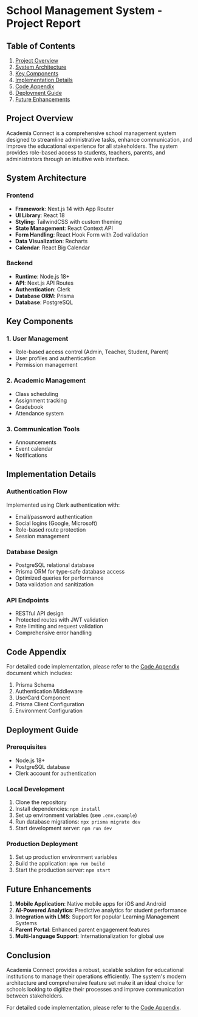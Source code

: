 # School Management System - Project Report

## Table of Contents
1. [Project Overview](#project-overview)
2. [System Architecture](#system-architecture)
3. [Key Components](#key-components)
4. [Implementation Details](#implementation-details)
5. [Code Appendix](#code-appendix)
6. [Deployment Guide](#deployment-guide)
7. [Future Enhancements](#future-enhancements)

## Project Overview

Academia Connect is a comprehensive school management system designed to streamline administrative tasks, enhance communication, and improve the educational experience for all stakeholders. The system provides role-based access to students, teachers, parents, and administrators through an intuitive web interface.

## System Architecture

### Frontend
- **Framework**: Next.js 14 with App Router
- **UI Library**: React 18
- **Styling**: TailwindCSS with custom theming
- **State Management**: React Context API
- **Form Handling**: React Hook Form with Zod validation
- **Data Visualization**: Recharts
- **Calendar**: React Big Calendar

### Backend
- **Runtime**: Node.js 18+
- **API**: Next.js API Routes
- **Authentication**: Clerk
- **Database ORM**: Prisma
- **Database**: PostgreSQL

## Key Components

### 1. User Management
- Role-based access control (Admin, Teacher, Student, Parent)
- User profiles and authentication
- Permission management

### 2. Academic Management
- Class scheduling
- Assignment tracking
- Gradebook
- Attendance system

### 3. Communication Tools
- Announcements
- Event calendar
- Notifications

## Implementation Details

### Authentication Flow
Implemented using Clerk authentication with:
- Email/password authentication
- Social logins (Google, Microsoft)
- Role-based route protection
- Session management

### Database Design
- PostgreSQL relational database
- Prisma ORM for type-safe database access
- Optimized queries for performance
- Data validation and sanitization

### API Endpoints
- RESTful API design
- Protected routes with JWT validation
- Rate limiting and request validation
- Comprehensive error handling

## Code Appendix

For detailed code implementation, please refer to the [Code Appendix](docs/APPENDIX.md) document which includes:

1. Prisma Schema
2. Authentication Middleware
3. UserCard Component
4. Prisma Client Configuration
5. Environment Configuration

## Deployment Guide

### Prerequisites
- Node.js 18+
- PostgreSQL database
- Clerk account for authentication

### Local Development
1. Clone the repository
2. Install dependencies: `npm install`
3. Set up environment variables (see `.env.example`)
4. Run database migrations: `npx prisma migrate dev`
5. Start development server: `npm run dev`

### Production Deployment
1. Set up production environment variables
2. Build the application: `npm run build`
3. Start the production server: `npm start`

## Future Enhancements

1. **Mobile Application**: Native mobile apps for iOS and Android
2. **AI-Powered Analytics**: Predictive analytics for student performance
3. **Integration with LMS**: Support for popular Learning Management Systems
4. **Parent Portal**: Enhanced parent engagement features
5. **Multi-language Support**: Internationalization for global use

## Conclusion

Academia Connect provides a robust, scalable solution for educational institutions to manage their operations efficiently. The system's modern architecture and comprehensive feature set make it an ideal choice for schools looking to digitize their processes and improve communication between stakeholders.

For detailed code implementation, please refer to the [Code Appendix](docs/APPENDIX.md).
